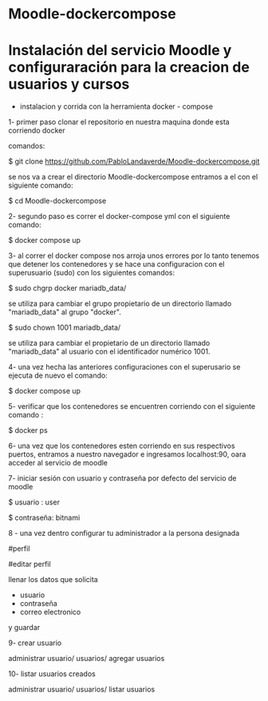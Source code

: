 # Moodle-dockercompose


# Instalación del servicio Moodle y configuraración para la creacion de usuarios y cursos 

- instalacion y corrida con la herramienta docker - compose 


1- primer paso clonar el repositorio en nuestra maquina donde esta corriendo docker 

comandos:

$ git clone https://github.com/PabloLandaverde/Moodle-dockercompose.git
 
 se nos va a crear el directorio Moodle-dockercompose entramos a el con el siguiente comando:
 
 $ cd Moodle-dockercompose
 

2- segundo paso es correr el docker-compose yml con el siguiente comando:
 
 $ docker compose up
 
 
 3- al correr el docker compose nos arroja unos errores por lo tanto tenemos que detener los contenedores y se hace una configuracion con el superusuario (sudo) con los siguientes comandos:
 
$ sudo chgrp docker mariadb_data/

se utiliza para cambiar el grupo propietario de un directorio llamado "mariadb_data" al grupo "docker".

$ sudo chown 1001 mariadb_data/

se utiliza para cambiar el propietario de un directorio llamado "mariadb_data" al usuario con el identificador numérico 1001.
 
 
 4- una vez hecha las anteriores configuraciones con el superusario se ejecuta de nuevo el comando: 
 
 $ docker compose up
 

5- verificar que los contenedores se encuentren corriendo con el siguiente comando :
 
 $ docker ps
 

6- una vez que los contenedores esten corriendo en sus respectivos puertos, entramos a nuestro navegador e ingresamos localhost:90, oara acceder al servicio de moodle 


7- iniciar sesión con usuario y contraseña por defecto del servicio de moodle
  
  $ usuario :  user
  
  $ contraseña: bitnami
  

8 - una vez dentro configurar tu administrador a la persona designada 

#perfil

#editar perfil

llenar los datos que solicita 

- usuario
- contraseña
- correo electronico 

y guardar 


9- crear usuario

administrar usuario/ usuarios/ agregar usuarios


10- listar usuarios creados

administrar usuario/ usuarios/ listar usuarios
 
 
 
   
 







